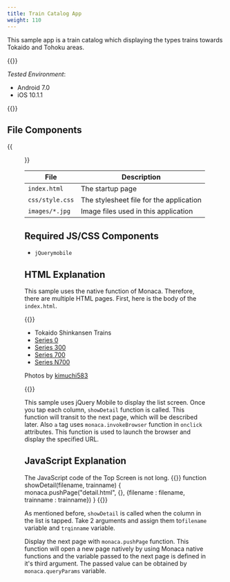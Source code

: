 ```yaml
---
title: Train Catalog App
weight: 110
---
```


This sample app is a train catalog which displaying the types trains
towards Tokaido and Tohoku areas.

{{<import pid="5923ccc5ff2af20e3acb2dd1" title="Train Catalog App">}}

*Tested Environment*: 

- Android 7.0
- iOS 10.1.1

{{<iframeApp src="https://monaca.github.io/project-templates/20-train-catalog/www/index.html">}}

## File Components                                           

{{<figure src="/images/sampleapp/shinkansen/3.png">}}                                
                                                                                            
| File | Description |
|------|-------------|
| `index.html` | The startup page |              
| `css/style.css` | The stylesheet file for the application |
| `images/*.jpg` | Image files used in this application |

## Required JS/CSS Components

- `jQuerymobile`   

## HTML Explanation

This sample uses the native function of Monaca. Therefore, there are
multiple HTML pages. First, here is the body of the `index.html`.

{{<highlight html>}}
<div data-role="content">
  <ul data-role="listview">
    <li data-role="list-divider">Tokaido Shinkansen Trains</li>
    <li><a href="#" onclick="showDetail('0kei', 'Series 0')">Series 0</a></li>
    <li><a href="#" onclick="showDetail('300kei', 'Series 300')">Series 300</a></li>
    <li><a href="#" onclick="showDetail('700kei', 'Series 700')">Series 700</a></li>
    <li><a href="#" onclick="showDetail('n700kei', 'Series N700')">Series N700</a></li>
  </ul>
  <p id="attribution">Photos by <a href="#" onclick="monaca.invokeBrowser('http://www.flickr.com/photos/kimuchi583/')">kimuchi583</a></p>
</div>
{{</highlight>}}

This sample uses jQuery Mobile to display the list screen. Once you tap
each column, `showDetail` function is called. This function will transit
to the next page, which will be described later. Also `a` tag uses
`monaca.invokeBrowser` function in `onclick` attributes. This function
is used to launch the browser and display the specified URL.

## JavaScript Explanation

The JavaScript code of the Top Screen is not long.
{{<highlight javascript>}}
function showDetail(filename, trainname) {
  monaca.pushPage("detail.html", {}, {filename : filename, trainname : trainname})
}
{{</highlight>}}

As mentioned before, `showDetail` is called when the column in the list
is tapped. Take 2 arguments and assign them to`filename` variable and
`trqinname` variable.

Display the next page with `monaca.pushPage` function. This function
will open a new page natively by using Monaca native functions and the
variable passed to the next page is defined in it's third argument. The
passed value can be obtained by `monaca.queryParams` variable.
